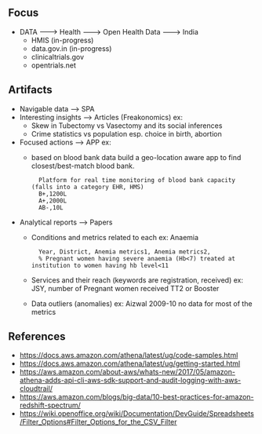 Focus
-----
- DATA ---> Health ---> Open Health Data ---> India
    - HMIS (in-progress)
    - data.gov.in (in-progress)
    - clinicaltrials.gov
    - opentrials.net

Artifacts
--------
- Navigable data --> SPA 
- Interesting insights --> Articles (Freakonomics) ex:     
    - Skew in Tubectomy vs Vasectomy and its social inferences
    - Crime statistics vs population esp. choice in birth, abortion
- Focused actions --> APP ex: 
    - based on blood bank data build a geo-location aware app to find closest/best-match blood bank.
    
    
            Platform for real time monitoring of blood bank capacity (falls into a category EHR, HMS)
            B+,1200L
            A+,2000L
            AB-,10L
- Analytical reports --> Papers
    - Conditions and metrics related to each ex: Anaemia
    
            Year, District, Anemia metrics1, Anemia metrics2,
            % Pregnant women having severe anaemia (Hb<7) treated at institution to women having hb level<11
    - Services and their reach (keywords are registration, received) 
        ex: JSY,  number of Pregnant women received TT2 or Booster
    - Data outliers (anomalies) ex: Aizwal 2009-10 no data for most of the metrics


References
----------
- https://docs.aws.amazon.com/athena/latest/ug/code-samples.html
- https://docs.aws.amazon.com/athena/latest/ug/getting-started.html
- https://aws.amazon.com/about-aws/whats-new/2017/05/amazon-athena-adds-api-cli-aws-sdk-support-and-audit-logging-with-aws-cloudtrail/
- https://aws.amazon.com/blogs/big-data/10-best-practices-for-amazon-redshift-spectrum/
- https://wiki.openoffice.org/wiki/Documentation/DevGuide/Spreadsheets/Filter_Options#Filter_Options_for_the_CSV_Filter